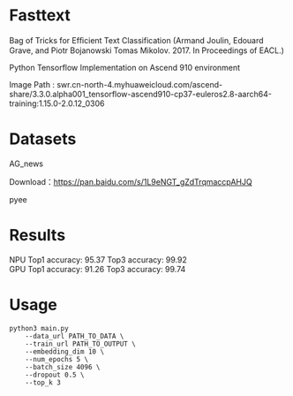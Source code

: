 # Fasttext 
Bag of Tricks for Efﬁcient Text Classification
(Armand Joulin, Edouard Grave, and Piotr Bojanowski Tomas Mikolov. 2017. In Proceedings of EACL.)

Python Tensorflow Implementation on Ascend 910 environment

Image Path : swr.cn-north-4.myhuaweicloud.com/ascend-share/3.3.0.alpha001_tensorflow-ascend910-cp37-euleros2.8-aarch64-training:1.15.0-2.0.12_0306

# Datasets

AG_news

Download：https://pan.baidu.com/s/1L9eNGT_gZdTrqmaccpAHJQ 

pyee 

# Results

NPU  Top1 accuracy: 95.37  Top3 accuracy: 99.92  
GPU  Top1 accuracy: 91.26  Top3 accuracy: 99.74

# Usage

```
python3 main.py
	--data_url PATH_TO_DATA \
	--train_url PATH_TO_OUTPUT \
	--embedding_dim 10 \
	--num_epochs 5 \
	--batch_size 4096 \
	--dropout 0.5 \
	--top_k 3
```
